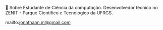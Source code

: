 📝 Sobre
Estudante de Ciência da computação. Desenvolvedor técnico no ZENIT - Parque Científico e Tecnológico da UFRGS.

mailto:jonathaan.m@gmail.com
